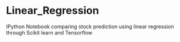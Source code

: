 # Linear_Regression

IPython Notebook comparing stock prediction using linear regression through Scikit learn and Tensorflow
